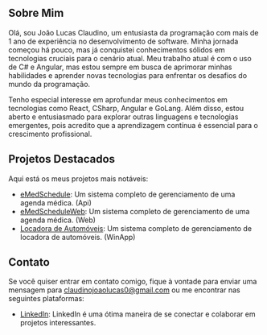 ## Sobre Mim

Olá, sou João Lucas Claudino, um entusiasta da programação com mais de 1 ano de experiência no desenvolvimento de software. Minha jornada começou há pouco, mas já conquistei conhecimentos sólidos em tecnologias cruciais para o cenário atual. Meu trabalho atual é com o uso de C# e Angular, mas estou sempre em busca de aprimorar minhas habilidades e aprender novas tecnologias para enfrentar os desafios do mundo da programação.

Tenho especial interesse em aprofundar meus conhecimentos em tecnologias como React, CSharp, Angular e GoLang. Além disso, estou aberto e entusiasmado para explorar outras linguagens e tecnologias emergentes, pois acredito que a aprendizagem contínua é essencial para o crescimento profissional.

## Projetos Destacados

Aqui está os meus projetos mais notáveis:

- [eMedSchedule](https://github.com/ljoaolucasl/eMedSchedule.git): Um sistema completo de gerenciamento de uma agenda médica. (Api)
- [eMedScheduleWeb](https://github.com/ljoaolucasl/eMedScheduleWeb.git): Um sistema completo de gerenciamento de uma agenda médica. (Web)
- [Locadora de Automóveis](https://github.com/ljoaolucasl/LocadoraAutomoveis.git): Um sistema completo de gerenciamento de locadora de automóveis. (WinApp)

## Contato

Se você quiser entrar em contato comigo, fique à vontade para enviar uma mensagem para claudinojoaolucas0@gmail.com ou me encontrar nas seguintes plataformas:

- [LinkedIn](https://www.linkedin.com/in/joao-lucas-claudino/): LinkedIn é uma ótima maneira de se conectar e colaborar em projetos interessantes.
